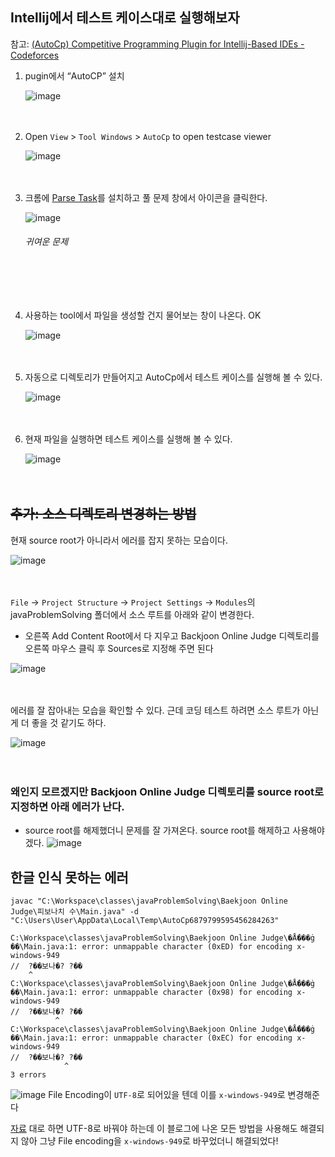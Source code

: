 

## Intellij에서 테스트 케이스대로 실행해보자
참고: [(AutoCp) Competitive Programming Plugin for Intellij-Based IDEs - Codeforces](https://codeforces.com/blog/entry/92686)

1. pugin에서 “AutoCP” 설치
    
    ![image](https://github.com/muyaaho/algorithm/assets/76798969/97f94828-8282-49e8-bd00-124cc0bc700a)
   <br><br><br>

2. Open `View` > `Tool Windows` > `AutoCp` to open testcase viewer
    
    ![image](https://github.com/muyaaho/algorithm/assets/76798969/944bcea0-5ffc-4d12-94dd-c8a93c65de82)
    <br><br><br>

3. 크롬에 [Parse Task](https://chromewebstore.google.com/detail/competitive-companion/cjnmckjndlpiamhfimnnjmnckgghkjbl)를 설치하고 풀 문제 창에서 아이콘을 클릭한다.
    
    ![image](https://github.com/muyaaho/algorithm/assets/76798969/67ce0598-eb92-48f2-ad77-4d70db7eaba5)
    ###### 귀여운 문제
    <br><br><br>

4. 사용하는 tool에서 파일을 생성할 건지 물어보는 창이 나온다. OK
    
    ![image](https://github.com/muyaaho/algorithm/assets/76798969/27bb4fb0-6650-42fd-8ac2-14b8bcdcee3e)
    <br><br><br>

5. 자동으로 디렉토리가 만들어지고 AutoCp에서 테스트 케이스를 실행해 볼 수 있다.
    
    ![image](https://github.com/muyaaho/algorithm/assets/76798969/20bb5a73-dab7-4e21-a3ac-ffc0af9c2dfe)
    <br><br><br>

6. 현재 파일을 실행하면 테스트 케이스를 실행해 볼 수 있다.
    
    ![image](https://github.com/muyaaho/algorithm/assets/76798969/c278a08e-2bf1-469d-b14e-1d771faeeb1b)
   <br><br><br>



## ~~추가: 소스 디렉토리 변경하는 방법~~


현재 source root가 아니라서 에러를 잡지 못하는 모습이다.

![image](https://github.com/muyaaho/algorithm/assets/76798969/88a758ed-08e4-4585-9e06-7f1c530fe6db)
<br><br><br>

`File` → `Project Structure` → `Project Settings` → `Modules`의 javaProblemSolving 폴더에서 소스 루트를 아래와 같이 변경한다.

- 오른쪽 Add Content Root에서 다 지우고 Backjoon Online Judge 디렉토리를 오른쪽 마우스 클릭 후 Sources로 지정해 주면 된다

![image](https://github.com/muyaaho/algorithm/assets/76798969/6e584ce2-3aca-4b51-8981-646e06299def)
<br><br><br>

에러를 잘 잡아내는 모습을 확인할 수 있다. 근데 코딩 테스트 하려면 소스 루트가 아닌게 더 좋을 것 같기도 하다.

![image](https://github.com/muyaaho/algorithm/assets/76798969/987f5dcd-c8a7-438c-8fba-3837cb0836cf)
<br><br><br>

### 왜인지 모르겠지만 Backjoon Online Judge 디렉토리를 source root로 지정하면 아래 에러가 난다.
- source root를 해제했더니 문제를 잘 가져온다. source root를 해제하고 사용해야겠다.
![image](https://github.com/muyaaho/algorithm/assets/76798969/cb08bec3-711f-4e68-8649-9d08c386c745)



## 한글 인식 못하는 에러

```
javac "C:\Workspace\classes\javaProblemSolving\Baekjoon Online Judge\피보나치 수\Main.java" -d "C:\Users\User\AppData\Local\Temp\AutoCp6879799595456284263"

C:\Workspace\classes\javaProblemSolving\Baekjoon Online Judge\�Ǻ���ġ ��\Main.java:1: error: unmappable character (0xED) for encoding x-windows-949
//  ?��보나�? ?��
    ^
C:\Workspace\classes\javaProblemSolving\Baekjoon Online Judge\�Ǻ���ġ ��\Main.java:1: error: unmappable character (0x98) for encoding x-windows-949
//  ?��보나�? ?��
          ^
C:\Workspace\classes\javaProblemSolving\Baekjoon Online Judge\�Ǻ���ġ ��\Main.java:1: error: unmappable character (0xEC) for encoding x-windows-949
//  ?��보나�? ?��
            ^
3 errors
```

![image](https://github.com/muyaaho/algorithm/assets/76798969/13eac489-7528-48ef-aa83-1e4e46350c9f)
File Encoding이 `UTF-8`로 되어있을 텐데 이를 `x-windows-949`로 변경해준다


[자료](https://doing7.tistory.com/95) 대로 하면 UTF-8로 바꿔야 하는데 이 블로그에 나온 모든 방법을 사용해도 해결되지 않아 그냥 File encoding을 `x-windows-949`로 바꾸었더니 해결되었다!

